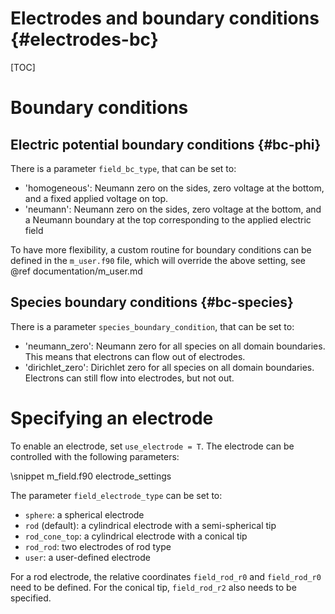 # Electrodes and boundary conditions {#electrodes-bc}

[TOC]

# Boundary conditions

## Electric potential boundary conditions {#bc-phi}

There is a parameter `field_bc_type`, that can be set to:

* 'homogeneous': Neumann zero on the sides, zero voltage at the bottom, and a fixed applied voltage on top.
* 'neumann': Neumann zero on the sides, zero voltage at the bottom, and a Neumann boundary at the top corresponding to the applied electric field

To have more flexibility, a custom routine for boundary conditions can be defined in the `m_user.f90` file, which will override the above setting, see @ref documentation/m_user.md

## Species boundary conditions {#bc-species}

There is a parameter `species_boundary_condition`, that can be set to:

* 'neumann_zero': Neumann zero for all species on all domain boundaries. This means that electrons can flow out of electrodes.
* 'dirichlet_zero': Dirichlet zero for all species on all domain boundaries. Electrons can still flow into electrodes, but not out.

# Specifying an electrode

To enable an electrode, set `use_electrode = T`. The electrode can be controlled with the following parameters:

\snippet m_field.f90 electrode_settings

The parameter `field_electrode_type` can be set to:

* `sphere`: a spherical electrode
* `rod` (default): a cylindrical electrode with a semi-spherical tip
* `rod_cone_top`: a cylindrical electrode with a conical tip
* `rod_rod`: two electrodes of rod type
* `user`: a user-defined electrode

For a rod electrode, the relative coordinates `field_rod_r0` and `field_rod_r0` need to be defined. For the conical tip, `field_rod_r2` also needs to be specified.
